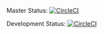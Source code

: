 Master Status: [![CircleCI](https://circleci.com/gh/garritfra/Portfolio/tree/master.svg?style=svg)](https://circleci.com/gh/garritfra/Portfolio/tree/master)

Development Status: [![CircleCI](https://circleci.com/gh/garritfra/Portfolio/tree/Development.svg?style=svg)](https://circleci.com/gh/garritfra/Portfolio/tree/Development)
